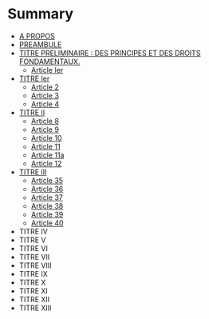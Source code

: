 # Summary

* [A PROPOS](README.md)
* [PREAMBULE](PREAMBULE.md)
* [TITRE PRELIMINAIRE :  DES PRINCIPES ET DES DROITS FONDAMENTAUX.](titre_preliminaire__des_principes_et_des_droits_fondamentaux.md)
   * [Article Ier](article_1.md)
* [TITRE Ier](titre_ier.md)
   * [Article 2](article_2.md)
   * [Article 3](article_3.md)
   * [Article 4](article_4.md)
* [TITRE II](titre_ii.md)
   * [Article 8](article_8.md)
   * [Article 9](article_9.md)
   * [Article 10](article_10.md)
   * [Article 11](article_11.md)
   * [Article 11a](article_11a.md)
   * [Article 12](article_12.md)
* [TITRE III](titre_iii.md)
   * [Article 35](article_35.md)
   * [Article 36](article_36.md)
   * [Article 37](article_37.md)
   * [Article 38](article_38.md)
   * [Article 39](article_39.md)
   * [Article 40](article_40.md)
* TITRE IV
* TITRE V
* TITRE VI
* TITRE VII
* TITRE VIII
* TITRE IX
* TITRE X
* TITRE XI
* TITRE XII
* TITRE XIII


